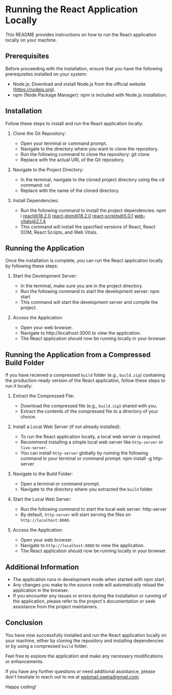Running the React Application Locally
=====================================

This README provides instructions on how to run the React application locally on your machine.

Prerequisites
-------------
Before proceeding with the installation, ensure that you have the following prerequisites installed on your system:

- Node.js: Download and install Node.js from the official website (https://nodejs.org).
- npm (Node Package Manager): npm is included with Node.js installation.

Installation
------------
Follow these steps to install and run the React application locally:

1. Clone the Git Repository:
   - Open your terminal or command prompt.
   - Navigate to the directory where you want to clone the repository.
   - Run the following command to clone the repository:
     git clone <repository-url>
   - Replace <repository-url> with the actual URL of the Git repository.

2. Navigate to the Project Directory:
   - In the terminal, navigate to the cloned project directory using the cd command:
     cd <project-directory>
   - Replace <project-directory> with the name of the cloned directory.

3. Install Dependencies:
   - Run the following command to install the project dependencies:
     npm i react@18.2.0 react-dom@18.2.0 react-scripts@5.0.1 web-vitals@2.1.4
   - This command will install the specified versions of React, React DOM, React Scripts, and Web Vitals.

Running the Application
-----------------------
Once the installation is complete, you can run the React application locally by following these steps:

1. Start the Development Server:
   - In the terminal, make sure you are in the project directory.
   - Run the following command to start the development server:
     npm start
   - This command will start the development server and compile the project.

2. Access the Application:
   - Open your web browser.
   - Navigate to http://localhost:3000 to view the application.
   - The React application should now be running locally in your browser.

Running the Application from a Compressed Build Folder
-----------------------------------------------------
If you have received a compressed `build` folder (e.g., `build.zip`) containing the production-ready version of the React application, follow these steps to run it locally:

1. Extract the Compressed File:
   - Download the compressed file (e.g., `build.zip`) shared with you.
   - Extract the contents of the compressed file to a directory of your choice.

2. Install a Local Web Server (if not already installed):
   - To run the React application locally, a local web server is required.
   - Recommend installing a simple local web server like `http-server` or `live-server`.
   - You can install `http-server` globally by running the following command in your terminal or command prompt:
     npm install -g http-server

3. Navigate to the Build Folder:
   - Open a terminal or command prompt.
   - Navigate to the directory where you extracted the `build` folder.

4. Start the Local Web Server:
   - Run the following command to start the local web server:
     http-server
   - By default, `http-server` will start serving the files on `http://localhost:8080`.

5. Access the Application:
   - Open your web browser.
   - Navigate to `http://localhost:8080` to view the application.
   - The React application should now be running locally in your browser.

Additional Information
----------------------
- The application runs in development mode when started with npm start.
- Any changes you make to the source code will automatically reload the application in the browser.
- If you encounter any issues or errors during the installation or running of the application, please refer to the project's documentation or seek assistance from the project maintainers.

Conclusion
----------
You have now successfully installed and run the React application locally on your machine, either by cloning the repository and installing dependencies or by using a compressed `build` folder.

Feel free to explore the application and make any necessary modifications or enhancements.

If you have any further questions or need additional assistance, please don't hesitate to reach out to me at webmail.sweta@gmail.com.

Happy coding!
